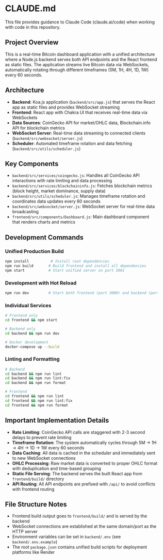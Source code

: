# CLAUDE.md

This file provides guidance to Claude Code (claude.ai/code) when working with code in this repository.

## Project Overview

This is a real-time Bitcoin dashboard application with a unified architecture where a Node.js backend serves both API endpoints and the React frontend as static files. The application streams live Bitcoin data via WebSockets, automatically rotating through different timeframes (5M, 1H, 4H, 1D, 1W) every 60 seconds.

## Architecture

- **Backend**: Koa.js application (`backend/src/app.js`) that serves the React app as static files and provides WebSocket streaming
- **Frontend**: React app with Chakra UI that receives real-time data via WebSockets
- **Data Sources**: CoinGecko API for market/OHLC data, Blockchain.info API for blockchain metrics
- **WebSocket Server**: Real-time data streaming to connected clients (`backend/src/websocket/server.js`)
- **Scheduler**: Automated timeframe rotation and data fetching (`backend/src/utils/scheduler.js`)

## Key Components

- `backend/src/services/coingecko.js`: Handles all CoinGecko API interactions with rate limiting and data processing  
- `backend/src/services/blockchaininfo.js`: Fetches blockchain metrics (block height, market dominance, supply data)
- `backend/src/utils/scheduler.js`: Manages timeframe rotation and coordinates data updates every 60 seconds
- `backend/src/websocket/server.js`: WebSocket server for real-time data broadcasting
- `frontend/src/components/Dashboard.js`: Main dashboard component that renders charts and metrics

## Development Commands

### Unified Production Build
```bash
npm install          # Install root dependencies
npm run build       # Build frontend and install all dependencies
npm start           # Start unified server on port 3001
```

### Development with Hot Reload
```bash
npm run dev         # Start both frontend (port 3000) and backend (port 3001) in development mode
```

### Individual Services
```bash
# Frontend only
cd frontend && npm start

# Backend only  
cd backend && npm run dev

# Docker development
docker-compose up --build
```

### Linting and Formatting
```bash
# Backend
cd backend && npm run lint
cd backend && npm run lint:fix
cd backend && npm run format

# Frontend
cd frontend && npm run lint
cd frontend && npm run lint:fix
cd frontend && npm run format
```

## Important Implementation Details

- **Rate Limiting**: CoinGecko API calls are staggered with 2-3 second delays to prevent rate limiting
- **Timeframe Rotation**: The system automatically cycles through 5M → 1H → 4H → 1D → 1W every 60 seconds
- **Data Caching**: All data is cached in the scheduler and immediately sent to new WebSocket connections
- **OHLC Processing**: Raw market data is converted to proper OHLC format with deduplication and time-based grouping
- **Static File Serving**: The backend serves the built React app from `frontend/build/` directory
- **API Routing**: All API endpoints are prefixed with `/api/` to avoid conflicts with frontend routing

## File Structure Notes

- Frontend build output goes to `frontend/build/` and is served by the backend
- WebSocket connections are established at the same domain/port as the HTTP server
- Environment variables can be set in `backend/.env` (see `backend/.env.example`)
- The root `package.json` contains unified build scripts for deployment platforms like Render